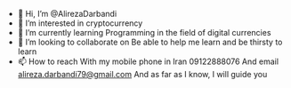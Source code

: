 - 👋 Hi, I’m @AlirezaDarbandi
- 👀 I’m interested in cryptocurrency
- 🌱 I’m currently learning Programming in the field of digital currencies
- 💞️ I’m looking to collaborate on Be able to help me learn and be thirsty to learn
- 📫 How to reach With my mobile phone in Iran 09122888076 And email alireza.darbandi79@gmail.com And as far as I know, I will guide you

<!---
AlirezaDarbandi/AlirezaDarbandi is a ✨ special ✨ repository because its `README.md` (this file) appears on your GitHub profile.
You can click the Preview link to take a look at your changes.
--->
